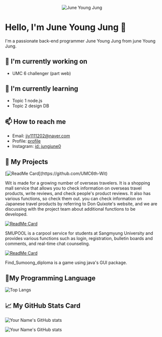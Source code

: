 <p align="center">
  <img src="https://media.giphy.com/media/your-gif-id/giphy.gif" alt="June Young Jung" />
</p>

# Hello, I'm June Young Jung 👋

I'm a passionate back-end programmer June Young Jung from june Young Jung. 

## 🔭 I'm currently working on

- UMC 6 challenger (part web)

## 🌱 I'm currently learning

- Topic 1 node.js
- Topic 2 design DB

## 📫 How to reach me

- Email: [jjy1111202@naver.com](mailto:jjy1111202@naver.com)
- Profile: [profile](https://www.notion.so/4cccd69bbc824e08b3693aa209b4b206)
- Instagram: [id: jungjune0](https://www.instagram.com/)



## 🚀 My Projects

[![ReadMe Card](https://github-readme-stats.vercel.app/api/pin/?username=jung0522&repo=(https://github.com/UMC6th-Wit)&theme=radical)](https://github.com/UMC6th-Wit)

Wit is made for a growing number of overseas travelers. It is a shopping mall service that allows you to check information on overseas travel products, write reviews, and check people's product reviews. It also has various functions, so check them out. you can check information on Japanese travel products by referring to Don Quixote's website, and we are discussing with the project team about additional functions to be developed.

[![ReadMe Card](https://github-readme-stats.vercel.app/api/pin/?username=jung0522&repo=SMU_UMC_MINI_PROJECT&theme=radical)](https://github.com/SMU-UMC-MINI-PROJECT/SMU_UMC_MINI_PROJECT)

SMUPOOL is a carpool service for students at Sangmyung University and provides various functions such as login, registration, bulletin boards and comments, and real-time chat counseling.

[![ReadMe Card](https://github-readme-stats.vercel.app/api/pin/?username=jung0522&repo=Find_Sumoong_diploma&theme=radical)](https://github.com/jung0522/Find_Sumoong_diploma)

Find_Sumoong_diploma is a game using java's GUI package.

## 🌟My Programming Language

![Top Langs](https://github-readme-stats.vercel.app/api/top-langs/?username=Jung0522&layout=compact)

## 📈 My GitHub Stats Card

![Your Name's GitHub stats](https://github-readme-stats.vercel.app/api?username=Jung0522&show_icons=true&theme=radical)

![Your Name's GitHub stats](https://github-readme-stats.vercel.app/api?username=Jung0522&show_icons=true&theme=radical)
